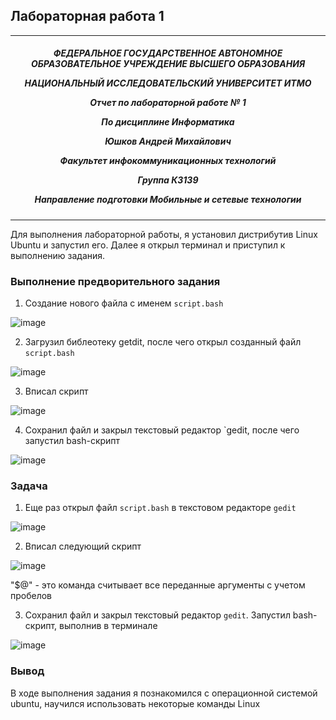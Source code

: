 ## Лабораторная работа 1
***

<h5 align="center">ФЕДЕРАЛЬНОЕ ГОСУДАРСТВЕННОЕ АВТОНОМНОЕ ОБРАЗОВАТЕЛЬНОЕ УЧРЕЖДЕНИЕ ВЫСШЕГО ОБРАЗОВАНИЯ

НАЦИОНАЛЬНЫЙ ИССЛЕДОВАТЕЛЬСКИЙ УНИВЕРСИТЕТ ИТМО



Отчет по лабораторной работе № 1

По дисциплине Информатика

Юшков Андрей Михайлович

Факультет инфокоммуникационных технологий

Группа К3139

Направление подготовки Мобильные и сетевые технологии</h5>

***

Для выполнения лабораторной работы, я установил дистрибутив Linux Ubuntu и запустил его. Далее я открыл терминал и приступил к выполнению задания.

### Выполнение предворительного задания
1. Создание нового файла с именем `script.bash`

![image](https://github.com/user-attachments/assets/2f993dad-22f4-4f12-a36d-528b55144da5)


2. Загрузил библеотеку getdit, после чего открыл созданный файл `script.bash` 

![image](https://github.com/user-attachments/assets/e723c396-3354-4267-87a7-1f4913a75f5a)


3. Вписал скрипт

![image](https://github.com/user-attachments/assets/e14c333d-dda5-4da5-b689-01b17949476d)


4. Сохранил файл и закрыл текстовый редактор `gedit, после чего запустил bash-скрипт

![image](https://github.com/user-attachments/assets/d1e4aa6d-d2a5-46e3-b4d2-c8d492271921)




### Задача

1. Еще раз открыл файл `script.bash` в текстовом редакторе `gedit`

![image](https://github.com/user-attachments/assets/e723c396-3354-4267-87a7-1f4913a75f5a)

2. Вписал следующий скрипт

![image](https://github.com/user-attachments/assets/88fdd791-69d2-465f-98ba-e1bf975d34c9)


"$@" - это команда считывает все переданные аргументы с учетом пробелов

3. Сохранил файл и закрыл текстовый редактор `gedit`. Запустил bash-скрипт, выполнив в терминале

![image](https://github.com/user-attachments/assets/66a62f9a-a08c-4a8d-b158-c9e34e9b69f0)


### Вывод
В ходе выполнения задания я познакомился с операционной системой ubuntu, научился использовать некоторые команды Linux
